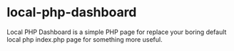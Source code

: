 # local-php-dashboard
Local PHP Dashboard is a simple PHP page for replace your boring default local php index.php page for something more useful.

